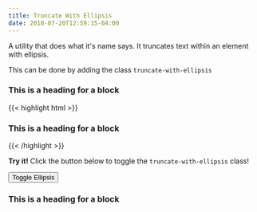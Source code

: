 ```yaml
---
title: Truncate With Ellipsis
date: 2018-07-20T12:59:15-04:00
---
```

A utility that does what it's name says. It truncates text within an element with ellipsis.

This can be done by adding the class `truncate-with-ellipsis`

<div class="block-container">
    <div class="block block-6 tablet-up-3">
        <h3 class="truncate-with-ellipsis">This is a heading for a block</h3>
    </div>
</div>

<div class="mt-3 mb-4">
{{< highlight html >}}
<h3 class="truncate-with-ellipsis">This is a heading for a block</h3>
{{< /highlight >}}
</div>


<p class="mb-4">
    <i class="pi-rocket mr-1 text-negative"></i>
    <strong class="mr-1">Try it!</strong> 
    Click the button below to toggle the <code class="mx-1">truncate-with-ellipsis</code> class!
</p>

<button class="button button--primary background-salmon text-white has-text button--lg ellipsis-button">Toggle Ellipsis</button>

<div class="block-container">
    <div class="block block-6 tablet-up-3">
        <h3 class="truncate-with-ellipsis ellipsis-header">This is a heading for a block</h3>
    </div>
</div>
